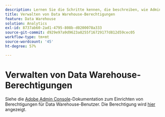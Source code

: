 ```yaml
---
description: Lernen Sie die Schritte kennen, die beschreiben, wie Admins Benutzenden den Zugriff auf Data Warehouse-Berichte ermöglichen können.
title: Verwalten von Data Warehouse-Berechtigungen
feature: Data Warehouse
solution: Analytics
exl-id: 8737ab60-2ad1-4795-808b-d0200078a333
source-git-commit: d929e97a9d9623a8255f16729177d812d59cec05
workflow-type: tm+mt
source-wordcount: '45'
ht-degree: 57%

---
```


# Verwalten von Data Warehouse-Berechtigungen

Siehe die [Adobe Admin Console](/help/admin/admin-console/home.md)-Dokumentation zum Einrichten von Berechtigungen für Data Warehouse-Benutzer. Die Berechtigung wird [hier](/help/admin/admin-console/permissions/report-suite-tools.md) angezeigt.


